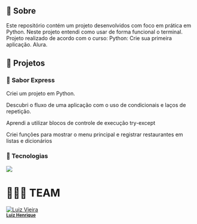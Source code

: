

## 📌 Sobre
Este repositório contém um projeto desenvolvidos com foco em prática em Python. 
Neste projeto entendi como usar de forma funcional o terminal.
Projeto realizado de acordo com o curso: Python: Crie sua primeira aplicação. Alura.

## 📖 Projetos


### 🎯 **Sabor Express**
Criei um projeto em Python.

Descubri o fluxo de uma aplicação com o uso de condicionais e laços de repetição.

Aprendi a utilizar blocos de controle de execução try-except

Criei funções para mostrar o menu principal e registrar restaurantes em listas e dicionários
 
### 🚀 Tecnologias
<div>
  <img src="https://img.shields.io/badge/PYTHON-239120?style=for-the-badge&logo=python&logoColor=white">
    
</div>

# 👨🏻‍💻 TEAM

 [![Luiz Vieira](https://github.com/LU1ZVIEIRA.png?size=200)](https://github.com/LU1ZVIEIRA) 
<br> <sub> **[Luiz Henrique](https://github.com/LU1ZVIEIRA)**
